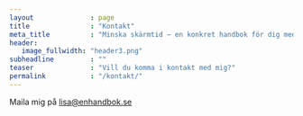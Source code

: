 ```yaml
---
layout              : page
title               : "Kontakt"
meta_title          : "Minska skärmtid – en konkret handbok för dig med barn 1–10 år"
header:
   image_fullwidth: "header3.png"
subheadline         : ""
teaser              : "Vill du komma i kontakt med mig?"
permalink           : "/kontakt/"
---
```

Maila mig på lisa@enhandbok.se 
